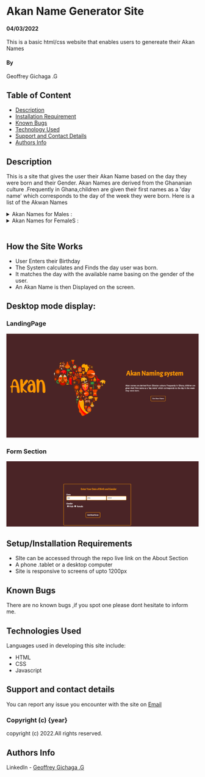 










# Akan Name Generator Site
#### 04/03/2022
This is a basic html/css website that enables users to genereate their Akan Names
#### By 
Geoffrey Gichaga .G

## Table of Content

+ [Description](#description)
+ [Installation Requirement](#Installation)
+ [Known Bugs](#Known-Bugs)
+ [Technology Used](#technology-used)
+ [Support and Contact Details](#Support-and-contact-details)
+ [Authors Info](#author-Info)

## Description
This is a site that gives the user their Akan Name based on the day they were born and their Gender.
Akan Names are derived from the Ghananian culture .Frequently in Ghana,children are given their first names as a 'day name' which corresponds to the day of the week they were born.
Here is a list of the Akwan Names
<details>
<summary>Akan Names for Males :</summary>
Sunday: Kwasi
<br> Monday: Kwadwo
<br> Tuesday: Kwabena
<br>Wednesday: Kwaku
<br>Thursday:  Yaw
<br>Friday: Kofi
<br>Saturday: Kwame

</details>



<details>
<summary>Akan Names for FemaleS :</summary>

Sunday: Akosua
<br> Monday: Adwoa
<br> Tuesday: Abenaa
<br>Wednesday: Akua
<br>Thursday:  Yaa
<br>Friday: Afua
<br>Saturday: Ama

</details>

<br>

## How the Site Works
* User Enters their Birthday
* The System calculates and Finds the day user was born.
* It matches the day with the available name basing on the gender of the user.
* An Akan Name is then Displayed on the screen.



## Desktop mode display:
### LandingPage
![part1](./images/sc1.png)
### Form Section 
![part1](./images/sc2.png)









 

## Setup/Installation Requirements
* SIte can be accessed through the repo live link on the About Section
* A phone .tablet or a desktop computer
* Site is responsive to screens of upto 1200px


## Known Bugs
There are no known bugs ,if you spot one please dont hesitate to inform me.
## Technologies Used
Languages used in developing this site include:
* HTML 
* CSS
* Javascript
## Support and contact details
You can report any issue you encounter with the site on [Email](geoffrey.githinji@student.moringaschool.com)


### Copyright (c) {year}
copyright (c) 2022.All rights reserved.


## Authors Info
LinkedIn - [Geoffrey Gichaga .G](https://www.linkedin.com/in/geoffrey-gichaga-234318ba/)

